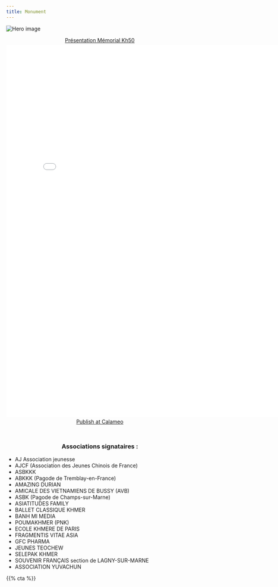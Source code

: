```yaml
---
title: Monument
---
```


![Hero image](/images/banniere.jpg)

<div style="text-align:center;"><div style="margin:8px 0px 4px;"><a href="https://www.calameo.com/books/007399873951c717bb06c" target="_blank">Présentation Mémorial Kh50</a></div><iframe src="//v.calameo.com/?bkcode=007399873951c717bb06c" width="800" height="1000" frameborder="0" scrolling="no" allowtransparency allowfullscreen style="margin:0 auto;"></iframe><div style="margin:4px 0px 8px;"><a href="http://www.calameo.com/">Publish at Calameo</a></div></div>




<br>

<h3 style="text-align: center">Associations signataires :</h3>

- AJ Association jeunesse 
- AJCF (Association des Jeunes Chinois de France) 
- ASBKKK
- ABKKK (Pagode de Tremblay-en-France)
- AMAZING DURIAN 
- AMICALE DES VIETNAMIENS DE BUSSY (AVB) 
- ASBK (Pagode de Champs-sur-Marne)
- ASIATITUDES FAMILY
- BALLET CLASSIQUE KHMER
- BANH MI MEDIA
- POUMAKHMER (PNK)
- ECOLE KHMERE DE PARIS 
- FRAGMENTIS VITAE ASIA 
- GFC PHARMA 
- JEUNES TEOCHEW
- SELEPAK KHMER 
- SOUVENIR FRANÇAIS section de LAGNY-SUR-MARNE 
- ASSOCIATION YUVACHUN

{{% cta %}}

